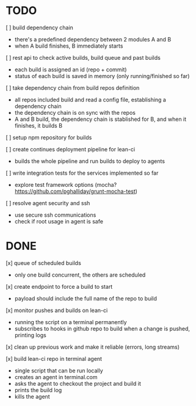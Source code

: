 TODO
====
 
[ ] build dependency chain
 * there's a predefined dependency between 2 modules A and B
 * when A build finishes, B immediately starts
 
[ ] rest api to check active builds, build queue and past builds
 * each build is assigned an id (repo + commit)
 * status of each build is saved in memory (only running/finished so far)
 
[ ] take dependency chain from build repos definition
 * all repos included build and read a config file, establishing a dependency chain
 * the dependency chain is on sync with the repos
 * A and B build, the dependency chain is stablished for B, and when it finishes, it builds B

[ ] setup npm repository for builds

[ ] create continues deployment pipeline for lean-ci 
 * builds the whole pipeline and run builds to deploy to agents

[ ] write integration tests for the services implemented so far
 * explore test framework options (mocha? https://github.com/pghalliday/grunt-mocha-test)

[ ] resolve agent security and ssh
 * use secure ssh communications
 * check if root usage in agent is safe
 
 
DONE
====
[x] queue of scheduled builds
 * only one build concurrent, the others are scheduled

[x] create endpoint to force a build to start
 * payload should include the full name of the repo to build

[x] monitor pushes and builds on lean-ci
 * running the script on a terminal permanently
 * subscribes to hooks in github repo to build when a change is pushed, printing logs

[x] clean up previous work and make it reliable (errors, long streams)

[x] build lean-ci repo in terminal agent
 * single script that can be run locally
 * creates an agent in terminal.com
 * asks the agent to checkout the project and build it
 * prints the build log
 * kills the agent
